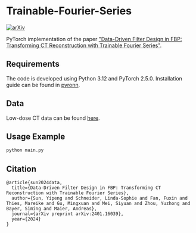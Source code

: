 # Trainable-Fourier-Series

[![arXiv](https://img.shields.io/badge/arXiv-2401.16039-b31b1b.svg)](https://arxiv.org/abs/2401.16039)


PyTorch implementation of the paper ["Data-Driven Filter Design in FBP: Transforming CT Reconstruction with Trainable Fourier Series"](https://arxiv.org/abs/2401.16039).

## Requirements

The code is developed using Python 3.12 and PyTorch 2.5.0. 
Installation guide can be found in [pyronn](pyronn).

## Data
Low-dose CT data can be found [here](https://www.nature.com/articles/s41597-021-00893-z#code-availability).


## Usage Example

```bash
python main.py 
```

## Citation

```
@article{sun2024data,
  title={Data-Driven Filter Design in FBP: Transforming CT Reconstruction with Trainable Fourier Series},
  author={Sun, Yipeng and Schneider, Linda-Sophie and Fan, Fuxin and Thies, Mareike and Gu, Mingxuan and Mei, Siyuan and Zhou, Yuzhong and Bayer, Siming and Maier, Andreas},
  journal={arXiv preprint arXiv:2401.16039},
  year={2024}
}
```
